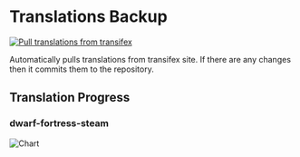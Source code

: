 # Translations Backup

[![Pull translations from transifex](https://github.com/dfint/translations-backup/actions/workflows/pull-translations.yml/badge.svg)](https://github.com/dfint/translations-backup/actions/workflows/pull-translations.yml)

Automatically pulls translations from transifex site. If there are any changes then it commits them to the repository.

## Translation Progress

### dwarf-fortress-steam

![Chart](https://quickchart.io/chart/render/sf-cbf790c8-130e-4a58-949d-d13e562338a9)
<!--
### dwarf-fortress

![Chart](https://quickchart.io/chart/render/sf-568de8fb-4e48-447a-bf04-47bc2fc18cd1)
-->